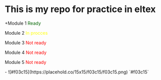 <h1>This is my repo for practice in eltex</h1>
<p>+Module 1 <span style="color: darkgreen;">Ready</span></p>
<p>Module 2 <span style="color: yellow;">In procces</span></p>
<p>Module 3 <span style="color: red;">Not ready</span></p>
<p>Module 4 <span style="color: red;">Not ready</span></p>
<p>Module 5 <span style="color: red;">Not ready</span></p>
- ![#f03c15](https://placehold.co/15x15/f03c15/f03c15.png) `#f03c15`